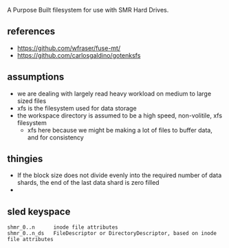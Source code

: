 A Purpose Built filesystem for use with SMR Hard Drives. 




## references
- https://github.com/wfraser/fuse-mt/
- https://github.com/carlosgaldino/gotenksfs


## assumptions
- we are dealing with largely read heavy workload on medium to large sized files
- xfs is the filesystem used for data storage
- the workspace directory is assumed to be a high speed, non-volitile, xfs filesystem
  - xfs here because we might be making a lot of files to buffer data, and for consistency

## thingies
- If the block size does not divide evenly into the required number of data shards, the end of the last data shard is zero filled
- 

## sled keyspace
```plaintext
shmr_0..n      inode file attributes
shmr_0..n_ds   FileDescriptor or DirectoryDescriptor, based on inode file attributes
```